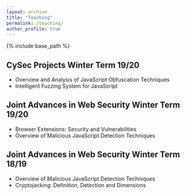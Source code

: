 ```yaml
---
layout: archive
title: "Teaching"
permalink: /teaching/
author_profile: true
---
```


{% include base_path %}

## CySec Projects Winter Term 19/20

* Overview and Analysis of JavaScript Obfuscation Techniques
* Intelligent Fuzzing System for JavaScript

## Joint Advances in Web Security Winter Term 19/20

* Browser Extensions: Security and Vulnerabilities
* Overview of Malicious JavaScript Detection Techniques

## Joint Advances in Web Security Winter Term 18/19

* Overview of Malicious JavaScript Detection Techniques
* Cryptojacking: Definition, Detection and Dimensions
